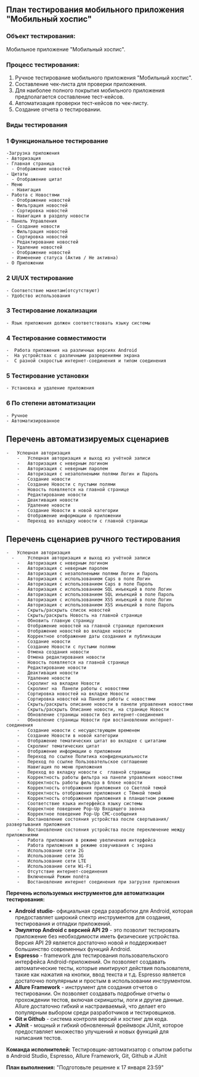 ## **План тестирования мобильного приложения "Мобильный хоспис"**

### **Объект тестирования:** 
Мобильное приложение "Мобильный хоспис".

### **Процесс тестирования:**

1. Ручное тестирование мобильного приложения "Мобильный хоспис".
2. Составление чек-листа для проверки приложения. 
3. Для наиболее полного покрытия мобильного приложения предполагается составление тест-кейсов.
4. Автоматизация проверки тест-кейсов по чек-листу.
5. Создание отчета о тестировании.

### **Виды тестирования**

### 1 Функциональное тестирование

    -Загрузка приложения
    - Авторизация
    - Главная страница
      - Отображение новостей
    - Цитаты
      - Отображение цитат
    - Меню
      - Навигация
    - Работа с Новостями
      - Отображение новостей
      - Фильтрация новостей
      - Сортировка новостей
      - Навигация в разделу новости
    - Панель Управления
      - Создание новости
      - Фильтрация новостей
      - Сортировка новостей
      - Редактирование новостей
      - Удаление новостей
      - Отображение новостей
      - Изменение статуса (Актив / Не активна)
    - О Приложении

### 2 UI/UX тестирование

    - Соответствие макетам(отсутствуют)
    - Удобство использования

### 3 Тестирование локализации

    - Язык приложения должен соответствовать языку системы

### 4 Тестирование совместимости

    -  Работа приложения на различных версиях Android
    -  На устройствах с различными разрешениями экрана
    -  С разной скоростью интернет-соединения и типом соединения

### 5 Тестирование установки

    - Установка и удаление приложения

### 6 По степени автоматизации

    - Ручное
    - Автоматизированное

## Перечень автоматизируемых сценариев

    - 	Успешная авторизация
     	- 	Успешная авторизация и выход из учётной записи
    	- 	Авторизация с неверным логином
    	- 	Авторизация с неверным паролем
    	- 	Авторизация с незаполнеными полями Логин и Пароль
    	- 	Создание новости
    	- 	Создание Новости с пустыми полями
    	- 	Новость появляется на главной странице
    	- 	Редактирование новости
    	- 	Деактивация новости
    	- 	Удаление новости
	    - 	Создание Новости в новой категории
    	- 	Отображение информации о приложении
    	- 	Переход во вкладку новости с главной страницы


## Перечень сценариев ручного тестирования
   
    - 	Успешная авторизация
      - 	Успешная авторизация и выход из учётной записи
    	- 	Авторизация с неверным логином
    	- 	Авторизация с неверным паролем
    	- 	Авторизация с незаполнеными полями Логин и Пароль
    	- 	Авторизация с использованием Caps в поле Логин
    	- 	Авторизация с использованием Caps в поле Пароль
    	- 	Авторизация с использованием SQL инъекций в поле Логин
    	- 	Авторизация с использованием SQL инъекций в поле Пароль
    	- 	Авторизация с использованием XSS инъекций в поле Логин
    	- 	Авторизация с использованием XSS иньекций в поле Пароль
    	- 	Скрыть/раскрыть список новостей
     	- 	Скрыть/раскрыть Новость на главной странице
	    - 	Обновить главную страницу
	    - 	Отображение новостей на главной странице приложения
	    - 	Отображение новостей во вкладке новости
	    - 	Корректное отображение даты созданиия и публикации
	    - 	Создание новости
	    - 	Создание Новости с пустыми полями
	    - 	Отмена создания новости
	    - 	Отмена редактирования новости
	    - 	Новость появляется на главной странице
	    - 	Редактирование новости
	    - 	Деактивация новости
	    - 	Удаление новости
	    - 	Скролинг на вкладке Новости
	    - 	Скролинг на  Панели работы с новостями
	    - 	Сортировка новостей на вкладке Новости
	    - 	Сортировка новостей на Панели работы с новостями
	    - 	Скрыть/раскрыть описание новости в панели управления новостями
	    - 	Скрыть/раскрыть Описание новости, на странице Новости
	    - 	Обновление страницы новости без интернет-соединения
	    - 	Обновление страницы Новости при востановлении интернет-соединения
	    - 	Создание новости с несуществующем временем
	    - 	Создание Новости в новой категории
	    - 	Отображение тематических цитат во вкладке с цитатами
	    - 	Скролинг тематических цитат
	    - 	Отображение информации о приложении
	    - 	Переход по ссылке Политика конфиденциальности
	    -   Переход по ссылке Пользовательское соглашение
	    - 	Навигация по меню приложения
	    - 	Переход во вкладку новости с  главной страницы
	    - 	Корректность работы фильтра на панели управления новостями
	    - 	Корректность работы фильтра в блоке новости
	    - 	Корректность отображения приложения со Светлой темой
	    - 	Корректность отображения приложения с Тёмной темой
	    - 	Корректность отображения приложения в планшетном режиме
	    - 	Соответствие языка интерфейса языку системы
	    - 	Корректное поведение Pop-Up Входящего звонка
	    - 	Корректное поведение Pop-Up СМС-сообщения
	    - 	Востановление состояния устройства после свертывания/развертывания приложения
	    - 	Востановление состояния устройства после переключение между приложениями
	    - 	Работа приложения в режиме увеличения интерфейса
	    - 	Работа приложения в режиме озвучивания с экрана
	    - 	Использование сети 2G
	    - 	Использование сети 3G
	    - 	Использование сети LTE
	    - 	Использование сети Wi-Fi
	    - 	Отсутствие интернет-соединения
	    - 	Включенный Режим полёта
	    - 	Востановление интернет соединения при загрузке приложения

**Перечень используемых инструментов для автоматизации тестирования:**

- **Android studio**- официальная среда разработки для Android, которая предоставляет широкий спектр инструментов для создания, тестирования и отладки приложений.
- **Эмулятор Android с версией API 29** - это позволит тестировать приложение без необходимости иметь физические устройства. Версия API 29 является достаточно новой и поддерживает большинство современных функций Android.
- **Espresso** -  framework для тестирования пользовательского интерфейса Android-приложений. Он позволяет создавать автоматические тесты, которые имитируют действия пользователя, такие как нажатия на кнопки, ввод текста и т.д. Espresso является достаточно популярным и простым в использовании инструментом.
- **Allure Framework** - инструмент для создания отчетов о тестировании. Он позволяет создавать подробные отчеты о прохождении тестов, включая скриншоты, логи и другие данные. Allure достаточно гибкий и настраиваемый, что делает его популярным выбором среди разработчиков и тестировщиков.
- **Git и Github** - система контроля версий и хостинг для кода.
- **JUnit** - мощный и гибкий обновленный фреймворк JUnit, которое предоставляет множество улучшений и новых функций для написания тестов.

**Команда исполнителей:**
Тестировщик-автоматизатор с опытом работы в Android Studio, Espresso, Allure Framework, Git, Github и JUnit

**План выполнения:**
"Подготовьте решение к 17 января 23:59" 

